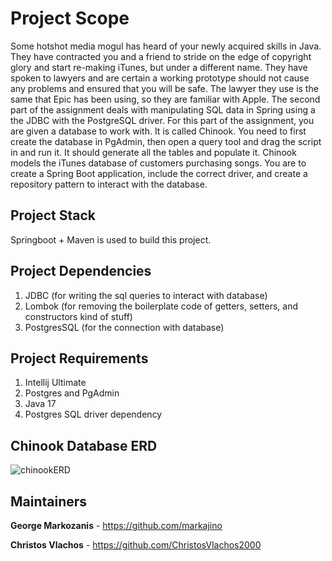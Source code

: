# Project Scope

Some hotshot media mogul has heard of your newly acquired skills in Java. They have contracted you and a friend to
stride on the edge of copyright glory and start re-making iTunes, but under a different name. They have spoken to
lawyers and are certain a working prototype should not cause any problems and ensured that you will be safe. The
lawyer they use is the same that Epic has been using, so they are familiar with Apple.
The second part of the assignment deals with manipulating SQL data in Spring using a the JDBC with the PostgreSQL
driver. For this part of the assignment, you are given a database to work with. It is called Chinook. You need to first
create the database in PgAdmin, then open a query tool and drag the script in and run it. It should generate all the tables
and populate it.
Chinook models the iTunes database of customers purchasing songs. You are to create a Spring Boot application, include
the correct driver, and create a repository pattern to interact with the database.


## Project Stack 

Springboot + Maven is used to build this project.

## Project Dependencies

1. JDBC (for writing the sql queries to interact with database)
2. Lombok (for removing the boilerplate code of getters, setters, and constructors kind of stuff)
3. PostgresSQL (for the connection with database)

## Project Requirements

1. Intellij Ultimate 
2. Postgres and PgAdmin 
3. Java 17 
4. Postgres SQL driver dependency

## Chinook Database ERD
![chinookERD](https://user-images.githubusercontent.com/46632994/214954272-1f00cdff-8299-4c90-a0ed-59e73f729889.png)

## Maintainers
**George Markozanis** - https://github.com/markajino

**Christos Vlachos** - https://github.com/ChristosVlachos2000

